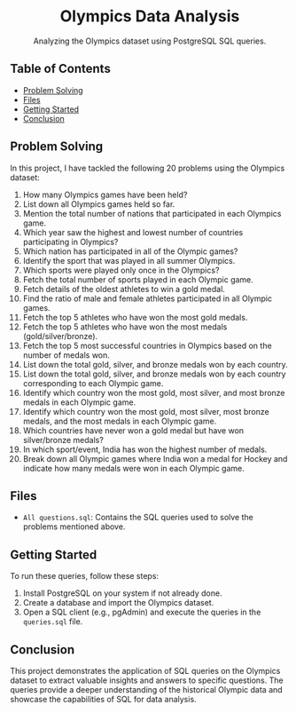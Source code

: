 <!-- Title -->
<h1 align="center">Olympics Data Analysis</h1>

<!-- Repository Description -->
<p align="center">
  Analyzing the Olympics dataset using PostgreSQL SQL queries.
</p>

<!-- Table of Contents -->
<h2>Table of Contents</h2>

- [Problem Solving](#problem-solving)
- [Files](#files)
- [Getting Started](#getting-started)
- [Conclusion](#conclusion)

<!-- Problem Solving -->
<h2>Problem Solving</h2>

In this project, I have tackled the following 20 problems using the Olympics dataset:

1. How many Olympics games have been held?
2. List down all Olympics games held so far.
3. Mention the total number of nations that participated in each Olympics game.
4. Which year saw the highest and lowest number of countries participating in Olympics?
5. Which nation has participated in all of the Olympic games?
6. Identify the sport that was played in all summer Olympics.
7. Which sports were played only once in the Olympics?
8. Fetch the total number of sports played in each Olympic game.
9. Fetch details of the oldest athletes to win a gold medal.
10. Find the ratio of male and female athletes participated in all Olympic games.
11. Fetch the top 5 athletes who have won the most gold medals.
12. Fetch the top 5 athletes who have won the most medals (gold/silver/bronze).
13. Fetch the top 5 most successful countries in Olympics based on the number of medals won.
14. List down the total gold, silver, and bronze medals won by each country.
15. List down the total gold, silver, and bronze medals won by each country corresponding to each Olympic game.
16. Identify which country won the most gold, most silver, and most bronze medals in each Olympic game.
17. Identify which country won the most gold, most silver, most bronze medals, and the most medals in each Olympic game.
18. Which countries have never won a gold medal but have won silver/bronze medals?
19. In which sport/event, India has won the highest number of medals.
20. Break down all Olympic games where India won a medal for Hockey and indicate how many medals were won in each Olympic game.

<!-- Files -->
<h2>Files</h2>

- `All questions.sql`: Contains the SQL queries used to solve the problems mentioned above.

<!-- Getting Started -->
<h2>Getting Started</h2>

To run these queries, follow these steps:

1. Install PostgreSQL on your system if not already done.
2. Create a database and import the Olympics dataset.
3. Open a SQL client (e.g., pgAdmin) and execute the queries in the `queries.sql` file.

<!-- Conclusion -->
<h2>Conclusion</h2>

This project demonstrates the application of SQL queries on the Olympics dataset to extract valuable insights and answers to specific questions. The queries provide a deeper understanding of the historical Olympic data and showcase the capabilities of SQL for data analysis.
